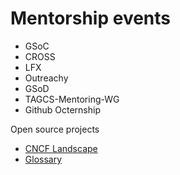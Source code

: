# Mentorship events
- GSoC
- CROSS
- LFX
- Outreachy
- GSoD
- TAGCS-Mentoring-WG
- Github Octernship

Open source projects
- [CNCF Landscape](https://github.com/cncf/landscape)
- [Glossary](https://github.com/cncf/glossary)



